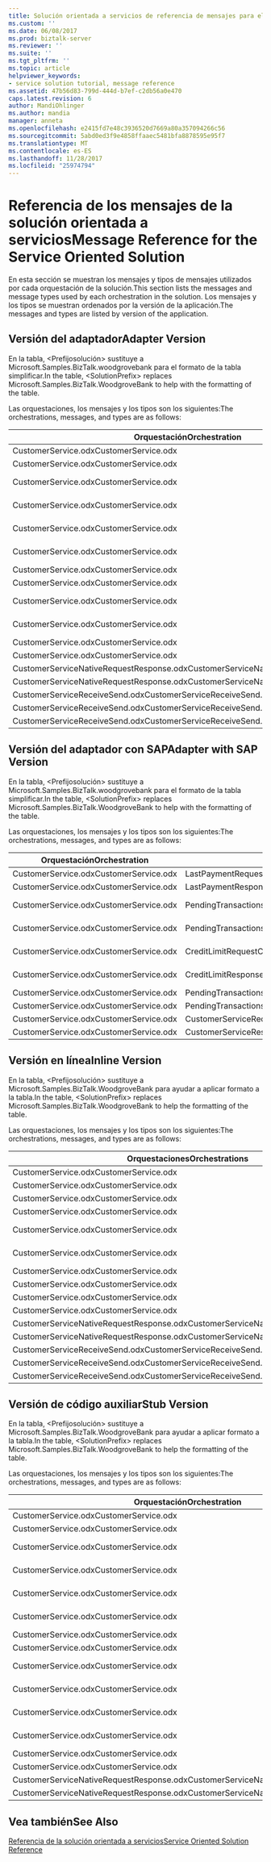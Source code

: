 ```yaml
---
title: Solución orientada a servicios de referencia de mensajes para el servicio | Documentos de Microsoft
ms.custom: ''
ms.date: 06/08/2017
ms.prod: biztalk-server
ms.reviewer: ''
ms.suite: ''
ms.tgt_pltfrm: ''
ms.topic: article
helpviewer_keywords:
- service solution tutorial, message reference
ms.assetid: 47b56d83-799d-444d-b7ef-c2db56a0e470
caps.latest.revision: 6
author: MandiOhlinger
ms.author: mandia
manager: anneta
ms.openlocfilehash: e2415fd7e48c3936520d7669a80a357094266c56
ms.sourcegitcommit: 5abd0ed3f9e4858ffaaec5481bfa8878595e95f7
ms.translationtype: MT
ms.contentlocale: es-ES
ms.lasthandoff: 11/28/2017
ms.locfileid: "25974794"
---
```

# <a name="message-reference-for-the-service-oriented-solution"></a><span data-ttu-id="dc6b0-102">Referencia de los mensajes de la solución orientada a servicios</span><span class="sxs-lookup"><span data-stu-id="dc6b0-102">Message Reference for the Service Oriented Solution</span></span>
<span data-ttu-id="dc6b0-103">En esta sección se muestran los mensajes y tipos de mensajes utilizados por cada orquestación de la solución.</span><span class="sxs-lookup"><span data-stu-id="dc6b0-103">This section lists the messages and message types used by each orchestration in the solution.</span></span> <span data-ttu-id="dc6b0-104">Los mensajes y los tipos se muestran ordenados por la versión de la aplicación.</span><span class="sxs-lookup"><span data-stu-id="dc6b0-104">The messages and types are listed by version of the application.</span></span>  
  
## <a name="adapter-version"></a><span data-ttu-id="dc6b0-105">Versión del adaptador</span><span class="sxs-lookup"><span data-stu-id="dc6b0-105">Adapter Version</span></span>  
 <span data-ttu-id="dc6b0-106">En la tabla, \<Prefijosolución\> sustituye a Microsoft.Samples.BizTalk.woodgrovebank para el formato de la tabla simplificar.</span><span class="sxs-lookup"><span data-stu-id="dc6b0-106">In the table, \<SolutionPrefix\> replaces Microsoft.Samples.BizTalk.WoodgroveBank to help with the formatting of the table.</span></span>  
  
 <span data-ttu-id="dc6b0-107">Las orquestaciones, los mensajes y los tipos son los siguientes:</span><span class="sxs-lookup"><span data-stu-id="dc6b0-107">The orchestrations, messages, and types are as follows:</span></span>  
  
|<span data-ttu-id="dc6b0-108">Orquestación</span><span class="sxs-lookup"><span data-stu-id="dc6b0-108">Orchestration</span></span>|<span data-ttu-id="dc6b0-109">de mensaje</span><span class="sxs-lookup"><span data-stu-id="dc6b0-109">Message</span></span>|<span data-ttu-id="dc6b0-110">Tipo de mensaje</span><span class="sxs-lookup"><span data-stu-id="dc6b0-110">Message Type</span></span>|  
|-------------------|-------------|------------------|  
|<span data-ttu-id="dc6b0-111">CustomerService.odx</span><span class="sxs-lookup"><span data-stu-id="dc6b0-111">CustomerService.odx</span></span>|<span data-ttu-id="dc6b0-112">LastPaymentRequest</span><span class="sxs-lookup"><span data-stu-id="dc6b0-112">LastPaymentRequest</span></span>|<span data-ttu-id="dc6b0-113">\<Prefijosolución\>. Schemas.LastPaymentRequest</span><span class="sxs-lookup"><span data-stu-id="dc6b0-113">\<SolutionPrefix\>.Schemas.LastPaymentRequest</span></span>|  
|<span data-ttu-id="dc6b0-114">CustomerService.odx</span><span class="sxs-lookup"><span data-stu-id="dc6b0-114">CustomerService.odx</span></span>|<span data-ttu-id="dc6b0-115">LastPaymentResponse</span><span class="sxs-lookup"><span data-stu-id="dc6b0-115">LastPaymentResponse</span></span>|<span data-ttu-id="dc6b0-116">\<Prefijosolución\>. Schemas.LastPaymentResponse</span><span class="sxs-lookup"><span data-stu-id="dc6b0-116">\<SolutionPrefix\>.Schemas.LastPaymentResponse</span></span>|  
|<span data-ttu-id="dc6b0-117">CustomerService.odx</span><span class="sxs-lookup"><span data-stu-id="dc6b0-117">CustomerService.odx</span></span>|<span data-ttu-id="dc6b0-118">PendingTransactionsWSRequest</span><span class="sxs-lookup"><span data-stu-id="dc6b0-118">PendingTransactionsWSRequest</span></span>|<span data-ttu-id="dc6b0-119">\<Prefijosolución\>. Orchestrations.Adapter.PendTransWS.PendingTransactionsWebService_. GetPendingTransactions_request</span><span class="sxs-lookup"><span data-stu-id="dc6b0-119">\<SolutionPrefix\>.Orchestrations.Adapter.PendTransWS.PendingTransactionsWebService_.GetPendingTransactions_request</span></span>|  
|<span data-ttu-id="dc6b0-120">CustomerService.odx</span><span class="sxs-lookup"><span data-stu-id="dc6b0-120">CustomerService.odx</span></span>|<span data-ttu-id="dc6b0-121">PendingTransactionsWSResponse</span><span class="sxs-lookup"><span data-stu-id="dc6b0-121">PendingTransactionsWSResponse</span></span>|<span data-ttu-id="dc6b0-122">\<Prefijosolución\>. Orchestrations.Adapter.PendTransWS.PendingTransactionsWebService_. GetPendingTransactions_response</span><span class="sxs-lookup"><span data-stu-id="dc6b0-122">\<SolutionPrefix\>.Orchestrations.Adapter.PendTransWS.PendingTransactionsWebService_.GetPendingTransactions_response</span></span>|  
|<span data-ttu-id="dc6b0-123">CustomerService.odx</span><span class="sxs-lookup"><span data-stu-id="dc6b0-123">CustomerService.odx</span></span>|<span data-ttu-id="dc6b0-124">CreditLimitRequest</span><span class="sxs-lookup"><span data-stu-id="dc6b0-124">CreditLimitRequest</span></span>|<span data-ttu-id="dc6b0-125">\<Prefijosolución\>. Schemas.BAPI_BANKACCT_GET_DETAIL. BAPI_BANKACCT_GET_DETAIL_Request</span><span class="sxs-lookup"><span data-stu-id="dc6b0-125">\<SolutionPrefix\>.Schemas.BAPI_BANKACCT_GET_DETAIL.BAPI_BANKACCT_GET_DETAIL_Request</span></span>|  
|<span data-ttu-id="dc6b0-126">CustomerService.odx</span><span class="sxs-lookup"><span data-stu-id="dc6b0-126">CustomerService.odx</span></span>|<span data-ttu-id="dc6b0-127">CreditLimitResponse</span><span class="sxs-lookup"><span data-stu-id="dc6b0-127">CreditLimitResponse</span></span>|<span data-ttu-id="dc6b0-128">\<Prefijosolución\>. Schemas.BAPI_BANKACCT_GET_DETAIL. BAPI_BANKACCT_GET_DETAIL_Response</span><span class="sxs-lookup"><span data-stu-id="dc6b0-128">\<SolutionPrefix\>.Schemas.BAPI_BANKACCT_GET_DETAIL.BAPI_BANKACCT_GET_DETAIL_Response</span></span>|  
|<span data-ttu-id="dc6b0-129">CustomerService.odx</span><span class="sxs-lookup"><span data-stu-id="dc6b0-129">CustomerService.odx</span></span>|<span data-ttu-id="dc6b0-130">PendingTransactionsRequest</span><span class="sxs-lookup"><span data-stu-id="dc6b0-130">PendingTransactionsRequest</span></span>|<span data-ttu-id="dc6b0-131">\<Prefijosolución\>. Schemas.PendingTransactionsRequest</span><span class="sxs-lookup"><span data-stu-id="dc6b0-131">\<SolutionPrefix\>.Schemas.PendingTransactionsRequest</span></span>|  
|<span data-ttu-id="dc6b0-132">CustomerService.odx</span><span class="sxs-lookup"><span data-stu-id="dc6b0-132">CustomerService.odx</span></span>|<span data-ttu-id="dc6b0-133">PendingTransactionsResponse</span><span class="sxs-lookup"><span data-stu-id="dc6b0-133">PendingTransactionsResponse</span></span>|<span data-ttu-id="dc6b0-134">\<Prefijosolución\>. Schemas.PendingTransactionsResponse</span><span class="sxs-lookup"><span data-stu-id="dc6b0-134">\<SolutionPrefix\>.Schemas.PendingTransactionsResponse</span></span>|  
|<span data-ttu-id="dc6b0-135">CustomerService.odx</span><span class="sxs-lookup"><span data-stu-id="dc6b0-135">CustomerService.odx</span></span>|<span data-ttu-id="dc6b0-136">StubSAPWebServiceRequest</span><span class="sxs-lookup"><span data-stu-id="dc6b0-136">StubSAPWebServiceRequest</span></span>|<span data-ttu-id="dc6b0-137">\<Prefijosolución\>. Orchestrations.Adapter.StubSAPWS.StubSAPWS_. GetAccountDetails_request</span><span class="sxs-lookup"><span data-stu-id="dc6b0-137">\<SolutionPrefix\>.Orchestrations.Adapter.StubSAPWS.StubSAPWS_.GetAccountDetails_request</span></span>|  
|<span data-ttu-id="dc6b0-138">CustomerService.odx</span><span class="sxs-lookup"><span data-stu-id="dc6b0-138">CustomerService.odx</span></span>|<span data-ttu-id="dc6b0-139">StubSAPWebServiceResponse</span><span class="sxs-lookup"><span data-stu-id="dc6b0-139">StubSAPWebServiceResponse</span></span>|<span data-ttu-id="dc6b0-140">\<Prefijosolución\>. Orchestrations.Adapter.StubSAPWS.StubSAPWS_. GetAccountDetails_response</span><span class="sxs-lookup"><span data-stu-id="dc6b0-140">\<SolutionPrefix\>.Orchestrations.Adapter.StubSAPWS.StubSAPWS_.GetAccountDetails_response</span></span>|  
|<span data-ttu-id="dc6b0-141">CustomerService.odx</span><span class="sxs-lookup"><span data-stu-id="dc6b0-141">CustomerService.odx</span></span>|<span data-ttu-id="dc6b0-142">CustomerServiceRequest</span><span class="sxs-lookup"><span data-stu-id="dc6b0-142">CustomerServiceRequest</span></span>|<span data-ttu-id="dc6b0-143">\<Prefijosolución\>. Schemas.CustomerServiceRequest</span><span class="sxs-lookup"><span data-stu-id="dc6b0-143">\<SolutionPrefix\>.Schemas.CustomerServiceRequest</span></span>|  
|<span data-ttu-id="dc6b0-144">CustomerService.odx</span><span class="sxs-lookup"><span data-stu-id="dc6b0-144">CustomerService.odx</span></span>|<span data-ttu-id="dc6b0-145">CustomerServiceResponse</span><span class="sxs-lookup"><span data-stu-id="dc6b0-145">CustomerServiceResponse</span></span>|<span data-ttu-id="dc6b0-146">\<Prefijosolución\>. Schemas.CustomerServiceResponse</span><span class="sxs-lookup"><span data-stu-id="dc6b0-146">\<SolutionPrefix\>.Schemas.CustomerServiceResponse</span></span>|  
|<span data-ttu-id="dc6b0-147">CustomerServiceNativeRequestResponse.odx</span><span class="sxs-lookup"><span data-stu-id="dc6b0-147">CustomerServiceNativeRequestResponse.odx</span></span>|<span data-ttu-id="dc6b0-148">CustomerServiceRequest</span><span class="sxs-lookup"><span data-stu-id="dc6b0-148">CustomerServiceRequest</span></span>|<span data-ttu-id="dc6b0-149">\<Prefijosolución\>. Schemas.CustomerServiceRequest</span><span class="sxs-lookup"><span data-stu-id="dc6b0-149">\<SolutionPrefix\>.Schemas.CustomerServiceRequest</span></span>|  
|<span data-ttu-id="dc6b0-150">CustomerServiceNativeRequestResponse.odx</span><span class="sxs-lookup"><span data-stu-id="dc6b0-150">CustomerServiceNativeRequestResponse.odx</span></span>|<span data-ttu-id="dc6b0-151">CustomerServiceResponse</span><span class="sxs-lookup"><span data-stu-id="dc6b0-151">CustomerServiceResponse</span></span>|<span data-ttu-id="dc6b0-152">\<Prefijosolución\>. Schemas.CustomerServiceResponse</span><span class="sxs-lookup"><span data-stu-id="dc6b0-152">\<SolutionPrefix\>.Schemas.CustomerServiceResponse</span></span>|  
|<span data-ttu-id="dc6b0-153">CustomerServiceReceiveSend.odx</span><span class="sxs-lookup"><span data-stu-id="dc6b0-153">CustomerServiceReceiveSend.odx</span></span>|<span data-ttu-id="dc6b0-154">CustomerServiceResponse2</span><span class="sxs-lookup"><span data-stu-id="dc6b0-154">CustomerServiceResponse2</span></span>|<span data-ttu-id="dc6b0-155">\<Prefijosolución\>. Schemas.CustomerServiceResponse</span><span class="sxs-lookup"><span data-stu-id="dc6b0-155">\<SolutionPrefix\>.Schemas.CustomerServiceResponse</span></span>|  
|<span data-ttu-id="dc6b0-156">CustomerServiceReceiveSend.odx</span><span class="sxs-lookup"><span data-stu-id="dc6b0-156">CustomerServiceReceiveSend.odx</span></span>|<span data-ttu-id="dc6b0-157">CustomerServiceResponse</span><span class="sxs-lookup"><span data-stu-id="dc6b0-157">CustomerServiceResponse</span></span>|<span data-ttu-id="dc6b0-158">\<Prefijosolución\>. Schemas.CustomerServiceResponse</span><span class="sxs-lookup"><span data-stu-id="dc6b0-158">\<SolutionPrefix\>.Schemas.CustomerServiceResponse</span></span>|  
|<span data-ttu-id="dc6b0-159">CustomerServiceReceiveSend.odx</span><span class="sxs-lookup"><span data-stu-id="dc6b0-159">CustomerServiceReceiveSend.odx</span></span>|<span data-ttu-id="dc6b0-160">CustomerServiceRequest</span><span class="sxs-lookup"><span data-stu-id="dc6b0-160">CustomerServiceRequest</span></span>|<span data-ttu-id="dc6b0-161">\<Prefijosolución\>. Schemas.CustomerServiceRequest</span><span class="sxs-lookup"><span data-stu-id="dc6b0-161">\<SolutionPrefix\>.Schemas.CustomerServiceRequest</span></span>|  
  
## <a name="adapter-with-sap-version"></a><span data-ttu-id="dc6b0-162">Versión del adaptador con SAP</span><span class="sxs-lookup"><span data-stu-id="dc6b0-162">Adapter with SAP Version</span></span>  
 <span data-ttu-id="dc6b0-163">En la tabla, \<Prefijosolución\> sustituye a Microsoft.Samples.BizTalk.woodgrovebank para el formato de la tabla simplificar.</span><span class="sxs-lookup"><span data-stu-id="dc6b0-163">In the table, \<SolutionPrefix\> replaces Microsoft.Samples.BizTalk.WoodgroveBank to help with the formatting of the table.</span></span>  
  
 <span data-ttu-id="dc6b0-164">Las orquestaciones, los mensajes y los tipos son los siguientes:</span><span class="sxs-lookup"><span data-stu-id="dc6b0-164">The orchestrations, messages, and types are as follows:</span></span>  
  
|<span data-ttu-id="dc6b0-165">Orquestación</span><span class="sxs-lookup"><span data-stu-id="dc6b0-165">Orchestration</span></span>|<span data-ttu-id="dc6b0-166">de mensaje</span><span class="sxs-lookup"><span data-stu-id="dc6b0-166">Message</span></span>|<span data-ttu-id="dc6b0-167">Tipo de mensaje</span><span class="sxs-lookup"><span data-stu-id="dc6b0-167">Message Type</span></span>|  
|-------------------|-------------|------------------|  
|<span data-ttu-id="dc6b0-168">CustomerService.odx</span><span class="sxs-lookup"><span data-stu-id="dc6b0-168">CustomerService.odx</span></span>|<span data-ttu-id="dc6b0-169">LastPaymentRequest</span><span class="sxs-lookup"><span data-stu-id="dc6b0-169">LastPaymentRequest</span></span>|<span data-ttu-id="dc6b0-170">\<Prefijosolución\>. Schemas.LastPaymentRequest</span><span class="sxs-lookup"><span data-stu-id="dc6b0-170">\<SolutionPrefix\>.Schemas.LastPaymentRequest</span></span>|  
|<span data-ttu-id="dc6b0-171">CustomerService.odx</span><span class="sxs-lookup"><span data-stu-id="dc6b0-171">CustomerService.odx</span></span>|<span data-ttu-id="dc6b0-172">LastPaymentResponse</span><span class="sxs-lookup"><span data-stu-id="dc6b0-172">LastPaymentResponse</span></span>|<span data-ttu-id="dc6b0-173">\<Prefijosolución\>. Schemas.LastPaymentResponse</span><span class="sxs-lookup"><span data-stu-id="dc6b0-173">\<SolutionPrefix\>.Schemas.LastPaymentResponse</span></span>|  
|<span data-ttu-id="dc6b0-174">CustomerService.odx</span><span class="sxs-lookup"><span data-stu-id="dc6b0-174">CustomerService.odx</span></span>|<span data-ttu-id="dc6b0-175">PendingTransactionsWSRequest</span><span class="sxs-lookup"><span data-stu-id="dc6b0-175">PendingTransactionsWSRequest</span></span>|<span data-ttu-id="dc6b0-176">\<Prefijosolución\>. Orchestrations.Adapter.PendTransWS.PendingTransactionsWebService_. GetPendingTransactions_request</span><span class="sxs-lookup"><span data-stu-id="dc6b0-176">\<SolutionPrefix\>.Orchestrations.Adapter.PendTransWS.PendingTransactionsWebService_.GetPendingTransactions_request</span></span>|  
|<span data-ttu-id="dc6b0-177">CustomerService.odx</span><span class="sxs-lookup"><span data-stu-id="dc6b0-177">CustomerService.odx</span></span>|<span data-ttu-id="dc6b0-178">PendingTransactionsWSResponse</span><span class="sxs-lookup"><span data-stu-id="dc6b0-178">PendingTransactionsWSResponse</span></span>|<span data-ttu-id="dc6b0-179">\<Prefijosolución\>. Orchestrations.Adapter.PendTransWS.PendingTransactionsWebService_. GetPendingTransactions_response</span><span class="sxs-lookup"><span data-stu-id="dc6b0-179">\<SolutionPrefix\>.Orchestrations.Adapter.PendTransWS.PendingTransactionsWebService_.GetPendingTransactions_response</span></span>|  
|<span data-ttu-id="dc6b0-180">CustomerService.odx</span><span class="sxs-lookup"><span data-stu-id="dc6b0-180">CustomerService.odx</span></span>|<span data-ttu-id="dc6b0-181">CreditLimitRequest</span><span class="sxs-lookup"><span data-stu-id="dc6b0-181">CreditLimitRequest</span></span>|<span data-ttu-id="dc6b0-182">\<Prefijosolución\>. Schemas.BAPI_BANKACCT_GET_DETAIL. BAPI_BANKACCT_GET_DETAIL_Request</span><span class="sxs-lookup"><span data-stu-id="dc6b0-182">\<SolutionPrefix\>.Schemas.BAPI_BANKACCT_GET_DETAIL.BAPI_BANKACCT_GET_DETAIL_Request</span></span>|  
|<span data-ttu-id="dc6b0-183">CustomerService.odx</span><span class="sxs-lookup"><span data-stu-id="dc6b0-183">CustomerService.odx</span></span>|<span data-ttu-id="dc6b0-184">CreditLimitResponse</span><span class="sxs-lookup"><span data-stu-id="dc6b0-184">CreditLimitResponse</span></span>|<span data-ttu-id="dc6b0-185">\<Prefijosolución\>. Schemas.BAPI_BANKACCT_GET_DETAIL. BAPI_BANKACCT_GET_DETAIL_Response</span><span class="sxs-lookup"><span data-stu-id="dc6b0-185">\<SolutionPrefix\>.Schemas.BAPI_BANKACCT_GET_DETAIL.BAPI_BANKACCT_GET_DETAIL_Response</span></span>|  
|<span data-ttu-id="dc6b0-186">CustomerService.odx</span><span class="sxs-lookup"><span data-stu-id="dc6b0-186">CustomerService.odx</span></span>|<span data-ttu-id="dc6b0-187">PendingTransactionsRequest</span><span class="sxs-lookup"><span data-stu-id="dc6b0-187">PendingTransactionsRequest</span></span>|<span data-ttu-id="dc6b0-188">\<Prefijosolución\>. Schemas.PendingTransactionsRequest</span><span class="sxs-lookup"><span data-stu-id="dc6b0-188">\<SolutionPrefix\>.Schemas.PendingTransactionsRequest</span></span>|  
|<span data-ttu-id="dc6b0-189">CustomerService.odx</span><span class="sxs-lookup"><span data-stu-id="dc6b0-189">CustomerService.odx</span></span>|<span data-ttu-id="dc6b0-190">PendingTransactionsResponse</span><span class="sxs-lookup"><span data-stu-id="dc6b0-190">PendingTransactionsResponse</span></span>|<span data-ttu-id="dc6b0-191">\<Prefijosolución\>. Schemas.PendingTransactionsResponse</span><span class="sxs-lookup"><span data-stu-id="dc6b0-191">\<SolutionPrefix\>.Schemas.PendingTransactionsResponse</span></span>|  
|<span data-ttu-id="dc6b0-192">CustomerService.odx</span><span class="sxs-lookup"><span data-stu-id="dc6b0-192">CustomerService.odx</span></span>|<span data-ttu-id="dc6b0-193">CustomerServiceRequest</span><span class="sxs-lookup"><span data-stu-id="dc6b0-193">CustomerServiceRequest</span></span>|<span data-ttu-id="dc6b0-194">\<Prefijosolución\>. Schemas.CustomerServiceRequest</span><span class="sxs-lookup"><span data-stu-id="dc6b0-194">\<SolutionPrefix\>.Schemas.CustomerServiceRequest</span></span>|  
|<span data-ttu-id="dc6b0-195">CustomerService.odx</span><span class="sxs-lookup"><span data-stu-id="dc6b0-195">CustomerService.odx</span></span>|<span data-ttu-id="dc6b0-196">CustomerServiceResponse</span><span class="sxs-lookup"><span data-stu-id="dc6b0-196">CustomerServiceResponse</span></span>|<span data-ttu-id="dc6b0-197">\<Prefijosolución\>. Schemas.CustomerServiceResponse</span><span class="sxs-lookup"><span data-stu-id="dc6b0-197">\<SolutionPrefix\>.Schemas.CustomerServiceResponse</span></span>|  
  
## <a name="inline-version"></a><span data-ttu-id="dc6b0-198">Versión en línea</span><span class="sxs-lookup"><span data-stu-id="dc6b0-198">Inline Version</span></span>  
 <span data-ttu-id="dc6b0-199">En la tabla, \<Prefijosolución\> sustituye a Microsoft.Samples.BizTalk.WoodgroveBank para ayudar a aplicar formato a la tabla.</span><span class="sxs-lookup"><span data-stu-id="dc6b0-199">In the table, \<SolutionPrefix\> replaces Microsoft.Samples.BizTalk.WoodgroveBank to help the formatting of the table.</span></span>  
  
 <span data-ttu-id="dc6b0-200">Las orquestaciones, los mensajes y los tipos son los siguientes:</span><span class="sxs-lookup"><span data-stu-id="dc6b0-200">The orchestrations, messages, and types are as follows:</span></span>  
  
|<span data-ttu-id="dc6b0-201">Orquestaciones</span><span class="sxs-lookup"><span data-stu-id="dc6b0-201">Orchestrations</span></span>|<span data-ttu-id="dc6b0-202">de mensaje</span><span class="sxs-lookup"><span data-stu-id="dc6b0-202">Message</span></span>|<span data-ttu-id="dc6b0-203">Tipo de mensaje</span><span class="sxs-lookup"><span data-stu-id="dc6b0-203">Message Type</span></span>|  
|--------------------|-------------|------------------|  
|<span data-ttu-id="dc6b0-204">CustomerService.odx</span><span class="sxs-lookup"><span data-stu-id="dc6b0-204">CustomerService.odx</span></span>|<span data-ttu-id="dc6b0-205">LastPaymentRequest</span><span class="sxs-lookup"><span data-stu-id="dc6b0-205">LastPaymentRequest</span></span>|<span data-ttu-id="dc6b0-206">\<Prefijosolución\>. Schemas.LastPaymentRequest</span><span class="sxs-lookup"><span data-stu-id="dc6b0-206">\<SolutionPrefix\>.Schemas.LastPaymentRequest</span></span>|  
|<span data-ttu-id="dc6b0-207">CustomerService.odx</span><span class="sxs-lookup"><span data-stu-id="dc6b0-207">CustomerService.odx</span></span>|<span data-ttu-id="dc6b0-208">LastPaymentResponse</span><span class="sxs-lookup"><span data-stu-id="dc6b0-208">LastPaymentResponse</span></span>|<span data-ttu-id="dc6b0-209">\<Prefijosolución\>. Schemas.LastPaymentResponse</span><span class="sxs-lookup"><span data-stu-id="dc6b0-209">\<SolutionPrefix\>.Schemas.LastPaymentResponse</span></span>|  
|<span data-ttu-id="dc6b0-210">CustomerService.odx</span><span class="sxs-lookup"><span data-stu-id="dc6b0-210">CustomerService.odx</span></span>|<span data-ttu-id="dc6b0-211">PendingTransactionsWSRequest</span><span class="sxs-lookup"><span data-stu-id="dc6b0-211">PendingTransactionsWSRequest</span></span>|<span data-ttu-id="dc6b0-212">\<Prefijosolución\>. Schemas.PendingTransactionsRequest</span><span class="sxs-lookup"><span data-stu-id="dc6b0-212">\<SolutionPrefix\>.Schemas.PendingTransactionsRequest</span></span>|  
|<span data-ttu-id="dc6b0-213">CustomerService.odx</span><span class="sxs-lookup"><span data-stu-id="dc6b0-213">CustomerService.odx</span></span>|<span data-ttu-id="dc6b0-214">PendingTransactionsWSResponse</span><span class="sxs-lookup"><span data-stu-id="dc6b0-214">PendingTransactionsWSResponse</span></span>|<span data-ttu-id="dc6b0-215">\<Prefijosolución\>. Schemas.PendingTransactionsResponse</span><span class="sxs-lookup"><span data-stu-id="dc6b0-215">\<SolutionPrefix\>.Schemas.PendingTransactionsResponse</span></span>|  
|<span data-ttu-id="dc6b0-216">CustomerService.odx</span><span class="sxs-lookup"><span data-stu-id="dc6b0-216">CustomerService.odx</span></span>|<span data-ttu-id="dc6b0-217">CreditLimitRequest</span><span class="sxs-lookup"><span data-stu-id="dc6b0-217">CreditLimitRequest</span></span>|<span data-ttu-id="dc6b0-218">\<Prefijosolución\>. Schemas.BAPI_BANKACCT_GET_DETAIL. BAPI_BANKACCT_GET_DETAIL_Request</span><span class="sxs-lookup"><span data-stu-id="dc6b0-218">\<SolutionPrefix\>.Schemas.BAPI_BANKACCT_GET_DETAIL.BAPI_BANKACCT_GET_DETAIL_Request</span></span>|  
|<span data-ttu-id="dc6b0-219">CustomerService.odx</span><span class="sxs-lookup"><span data-stu-id="dc6b0-219">CustomerService.odx</span></span>|<span data-ttu-id="dc6b0-220">CreditLimitResponse</span><span class="sxs-lookup"><span data-stu-id="dc6b0-220">CreditLimitResponse</span></span>|<span data-ttu-id="dc6b0-221">\<Prefijosolución\>. Schemas.BAPI_BANKACCT_GET_DETAIL. BAPI_BANKACCT_GET_DETAIL_Response</span><span class="sxs-lookup"><span data-stu-id="dc6b0-221">\<SolutionPrefix\>.Schemas.BAPI_BANKACCT_GET_DETAIL.BAPI_BANKACCT_GET_DETAIL_Response</span></span>|  
|<span data-ttu-id="dc6b0-222">CustomerService.odx</span><span class="sxs-lookup"><span data-stu-id="dc6b0-222">CustomerService.odx</span></span>|<span data-ttu-id="dc6b0-223">LastPaymentRequestAfterSendPipeline</span><span class="sxs-lookup"><span data-stu-id="dc6b0-223">LastPaymentRequestAfterSendPipeline</span></span>|<span data-ttu-id="dc6b0-224">System.Xml.XmlDocument</span><span class="sxs-lookup"><span data-stu-id="dc6b0-224">System.Xml.XmlDocument</span></span>|  
|<span data-ttu-id="dc6b0-225">CustomerService.odx</span><span class="sxs-lookup"><span data-stu-id="dc6b0-225">CustomerService.odx</span></span>|<span data-ttu-id="dc6b0-226">LastPaymentResponseBeforeReceivePipeline</span><span class="sxs-lookup"><span data-stu-id="dc6b0-226">LastPaymentResponseBeforeReceivePipeline</span></span>|<span data-ttu-id="dc6b0-227">System.Xml.XmlDocument</span><span class="sxs-lookup"><span data-stu-id="dc6b0-227">System.Xml.XmlDocument</span></span>|  
|<span data-ttu-id="dc6b0-228">CustomerService.odx</span><span class="sxs-lookup"><span data-stu-id="dc6b0-228">CustomerService.odx</span></span>|<span data-ttu-id="dc6b0-229">CustomerServiceRequest</span><span class="sxs-lookup"><span data-stu-id="dc6b0-229">CustomerServiceRequest</span></span>|<span data-ttu-id="dc6b0-230">\<Prefijosolución\>. Schemas.CustomerServiceRequest</span><span class="sxs-lookup"><span data-stu-id="dc6b0-230">\<SolutionPrefix\>.Schemas.CustomerServiceRequest</span></span>|  
|<span data-ttu-id="dc6b0-231">CustomerService.odx</span><span class="sxs-lookup"><span data-stu-id="dc6b0-231">CustomerService.odx</span></span>|<span data-ttu-id="dc6b0-232">CustomerServiceResponse</span><span class="sxs-lookup"><span data-stu-id="dc6b0-232">CustomerServiceResponse</span></span>|<span data-ttu-id="dc6b0-233">\<Prefijosolución\>. Schemas.CustomerServiceResponse</span><span class="sxs-lookup"><span data-stu-id="dc6b0-233">\<SolutionPrefix\>.Schemas.CustomerServiceResponse</span></span>|  
|<span data-ttu-id="dc6b0-234">CustomerServiceNativeRequestResponse.odx</span><span class="sxs-lookup"><span data-stu-id="dc6b0-234">CustomerServiceNativeRequestResponse.odx</span></span>|<span data-ttu-id="dc6b0-235">CustomerServiceRequest</span><span class="sxs-lookup"><span data-stu-id="dc6b0-235">CustomerServiceRequest</span></span>|<span data-ttu-id="dc6b0-236">\<Prefijosolución\>. Schemas.CustomerServiceRequest</span><span class="sxs-lookup"><span data-stu-id="dc6b0-236">\<SolutionPrefix\>.Schemas.CustomerServiceRequest</span></span>|  
|<span data-ttu-id="dc6b0-237">CustomerServiceNativeRequestResponse.odx</span><span class="sxs-lookup"><span data-stu-id="dc6b0-237">CustomerServiceNativeRequestResponse.odx</span></span>|<span data-ttu-id="dc6b0-238">CustomerServiceResponse</span><span class="sxs-lookup"><span data-stu-id="dc6b0-238">CustomerServiceResponse</span></span>|<span data-ttu-id="dc6b0-239">\<Prefijosolución\>. Schemas.CustomerServiceResponse</span><span class="sxs-lookup"><span data-stu-id="dc6b0-239">\<SolutionPrefix\>.Schemas.CustomerServiceResponse</span></span>|  
|<span data-ttu-id="dc6b0-240">CustomerServiceReceiveSend.odx</span><span class="sxs-lookup"><span data-stu-id="dc6b0-240">CustomerServiceReceiveSend.odx</span></span>|<span data-ttu-id="dc6b0-241">CustomerServiceResponse2</span><span class="sxs-lookup"><span data-stu-id="dc6b0-241">CustomerServiceResponse2</span></span>|<span data-ttu-id="dc6b0-242">\<Prefijosolución\>. Schemas.CustomerServiceResponse</span><span class="sxs-lookup"><span data-stu-id="dc6b0-242">\<SolutionPrefix\>.Schemas.CustomerServiceResponse</span></span>|  
|<span data-ttu-id="dc6b0-243">CustomerServiceReceiveSend.odx</span><span class="sxs-lookup"><span data-stu-id="dc6b0-243">CustomerServiceReceiveSend.odx</span></span>|<span data-ttu-id="dc6b0-244">CustomerServiceResponse</span><span class="sxs-lookup"><span data-stu-id="dc6b0-244">CustomerServiceResponse</span></span>|<span data-ttu-id="dc6b0-245">\<Prefijosolución\>. Schemas.CustomerServiceResponse</span><span class="sxs-lookup"><span data-stu-id="dc6b0-245">\<SolutionPrefix\>.Schemas.CustomerServiceResponse</span></span>|  
|<span data-ttu-id="dc6b0-246">CustomerServiceReceiveSend.odx</span><span class="sxs-lookup"><span data-stu-id="dc6b0-246">CustomerServiceReceiveSend.odx</span></span>|<span data-ttu-id="dc6b0-247">CustomerServiceRequest</span><span class="sxs-lookup"><span data-stu-id="dc6b0-247">CustomerServiceRequest</span></span>|<span data-ttu-id="dc6b0-248">\<Prefijosolución\>. Schemas.CustomerServiceRequest</span><span class="sxs-lookup"><span data-stu-id="dc6b0-248">\<SolutionPrefix\>.Schemas.CustomerServiceRequest</span></span>|  
  
## <a name="stub-version"></a><span data-ttu-id="dc6b0-249">Versión de código auxiliar</span><span class="sxs-lookup"><span data-stu-id="dc6b0-249">Stub Version</span></span>  
 <span data-ttu-id="dc6b0-250">En la tabla, \<Prefijosolución\> sustituye a Microsoft.Samples.BizTalk.WoodgroveBank para ayudar a aplicar formato a la tabla.</span><span class="sxs-lookup"><span data-stu-id="dc6b0-250">In the table, \<SolutionPrefix\> replaces Microsoft.Samples.BizTalk.WoodgroveBank to help the formatting of the table.</span></span>  
  
 <span data-ttu-id="dc6b0-251">Las orquestaciones, los mensajes y los tipos son los siguientes:</span><span class="sxs-lookup"><span data-stu-id="dc6b0-251">The orchestrations, messages, and types are as follows:</span></span>  
  
|<span data-ttu-id="dc6b0-252">Orquestación</span><span class="sxs-lookup"><span data-stu-id="dc6b0-252">Orchestration</span></span>|<span data-ttu-id="dc6b0-253">de mensaje</span><span class="sxs-lookup"><span data-stu-id="dc6b0-253">Message</span></span>|<span data-ttu-id="dc6b0-254">Tipo de mensaje</span><span class="sxs-lookup"><span data-stu-id="dc6b0-254">Message Type</span></span>|  
|-------------------|-------------|------------------|  
|<span data-ttu-id="dc6b0-255">CustomerService.odx</span><span class="sxs-lookup"><span data-stu-id="dc6b0-255">CustomerService.odx</span></span>|<span data-ttu-id="dc6b0-256">LastPaymentRequest</span><span class="sxs-lookup"><span data-stu-id="dc6b0-256">LastPaymentRequest</span></span>|<span data-ttu-id="dc6b0-257">\<Prefijosolución\>. Schemas.LastPaymentRequest</span><span class="sxs-lookup"><span data-stu-id="dc6b0-257">\<SolutionPrefix\>.Schemas.LastPaymentRequest</span></span>|  
|<span data-ttu-id="dc6b0-258">CustomerService.odx</span><span class="sxs-lookup"><span data-stu-id="dc6b0-258">CustomerService.odx</span></span>|<span data-ttu-id="dc6b0-259">LastPaymentResponse</span><span class="sxs-lookup"><span data-stu-id="dc6b0-259">LastPaymentResponse</span></span>|<span data-ttu-id="dc6b0-260">\<Prefijosolución\>. Schemas.LastPaymentResponse</span><span class="sxs-lookup"><span data-stu-id="dc6b0-260">\<SolutionPrefix\>.Schemas.LastPaymentResponse</span></span>|  
|<span data-ttu-id="dc6b0-261">CustomerService.odx</span><span class="sxs-lookup"><span data-stu-id="dc6b0-261">CustomerService.odx</span></span>|<span data-ttu-id="dc6b0-262">PendingTransactionsWSRequest</span><span class="sxs-lookup"><span data-stu-id="dc6b0-262">PendingTransactionsWSRequest</span></span>|<span data-ttu-id="dc6b0-263">\<Prefijosolución\>. Orchestrations.Stubbed.StubPendTransWS.StubPendingTransactionsWebService_. GetPendingTransactions_request</span><span class="sxs-lookup"><span data-stu-id="dc6b0-263">\<SolutionPrefix\>.Orchestrations.Stubbed.StubPendTransWS.StubPendingTransactionsWebService_.GetPendingTransactions_request</span></span>|  
|<span data-ttu-id="dc6b0-264">CustomerService.odx</span><span class="sxs-lookup"><span data-stu-id="dc6b0-264">CustomerService.odx</span></span>|<span data-ttu-id="dc6b0-265">PendingTransactionsWSResponse</span><span class="sxs-lookup"><span data-stu-id="dc6b0-265">PendingTransactionsWSResponse</span></span>|<span data-ttu-id="dc6b0-266">\<Prefijosolución\>. Orchestrations.Stubbed.StubPendTransWS.StubPendingTransactionsWebService_. GetPendingTransactions_response</span><span class="sxs-lookup"><span data-stu-id="dc6b0-266">\<SolutionPrefix\>.Orchestrations.Stubbed.StubPendTransWS.StubPendingTransactionsWebService_.GetPendingTransactions_response</span></span>|  
|<span data-ttu-id="dc6b0-267">CustomerService.odx</span><span class="sxs-lookup"><span data-stu-id="dc6b0-267">CustomerService.odx</span></span>|<span data-ttu-id="dc6b0-268">CreditLimitRequest</span><span class="sxs-lookup"><span data-stu-id="dc6b0-268">CreditLimitRequest</span></span>|<span data-ttu-id="dc6b0-269">\<Prefijosolución\>. Schemas.BAPI_BANKACCT_GET_DETAIL. BAPI_BANKACCT_GET_DETAIL_Request</span><span class="sxs-lookup"><span data-stu-id="dc6b0-269">\<SolutionPrefix\>.Schemas.BAPI_BANKACCT_GET_DETAIL.BAPI_BANKACCT_GET_DETAIL_Request</span></span>|  
|<span data-ttu-id="dc6b0-270">CustomerService.odx</span><span class="sxs-lookup"><span data-stu-id="dc6b0-270">CustomerService.odx</span></span>|<span data-ttu-id="dc6b0-271">CreditLimitResponse</span><span class="sxs-lookup"><span data-stu-id="dc6b0-271">CreditLimitResponse</span></span>|<span data-ttu-id="dc6b0-272">\<Prefijosolución\>. Schemas.BAPI_BANKACCT_GET_DETAIL. BAPI_BANKACCT_GET_DETAIL_Response</span><span class="sxs-lookup"><span data-stu-id="dc6b0-272">\<SolutionPrefix\>.Schemas.BAPI_BANKACCT_GET_DETAIL.BAPI_BANKACCT_GET_DETAIL_Response</span></span>|  
|<span data-ttu-id="dc6b0-273">CustomerService.odx</span><span class="sxs-lookup"><span data-stu-id="dc6b0-273">CustomerService.odx</span></span>|<span data-ttu-id="dc6b0-274">PendingTransactionsRequest</span><span class="sxs-lookup"><span data-stu-id="dc6b0-274">PendingTransactionsRequest</span></span>|<span data-ttu-id="dc6b0-275">\<Prefijosolución\>. Schemas.PendingTransactionsRequest</span><span class="sxs-lookup"><span data-stu-id="dc6b0-275">\<SolutionPrefix\>.Schemas.PendingTransactionsRequest</span></span>|  
|<span data-ttu-id="dc6b0-276">CustomerService.odx</span><span class="sxs-lookup"><span data-stu-id="dc6b0-276">CustomerService.odx</span></span>|<span data-ttu-id="dc6b0-277">PendingTransactionsResponse</span><span class="sxs-lookup"><span data-stu-id="dc6b0-277">PendingTransactionsResponse</span></span>|<span data-ttu-id="dc6b0-278">\<Prefijosolución\>. Schemas.PendingTransactionsResponse</span><span class="sxs-lookup"><span data-stu-id="dc6b0-278">\<SolutionPrefix\>.Schemas.PendingTransactionsResponse</span></span>|  
|<span data-ttu-id="dc6b0-279">CustomerService.odx</span><span class="sxs-lookup"><span data-stu-id="dc6b0-279">CustomerService.odx</span></span>|<span data-ttu-id="dc6b0-280">PaymentTrackerWSRequest</span><span class="sxs-lookup"><span data-stu-id="dc6b0-280">PaymentTrackerWSRequest</span></span>|<span data-ttu-id="dc6b0-281">\<Prefijosolución\>. Orchestrations.Stubbed.StubPmntTrckWS.StubPaymentTrackerWebService_. GetLastPayments_request</span><span class="sxs-lookup"><span data-stu-id="dc6b0-281">\<SolutionPrefix\>.Orchestrations.Stubbed.StubPmntTrckWS.StubPaymentTrackerWebService_.GetLastPayments_request</span></span>|  
|<span data-ttu-id="dc6b0-282">CustomerService.odx</span><span class="sxs-lookup"><span data-stu-id="dc6b0-282">CustomerService.odx</span></span>|<span data-ttu-id="dc6b0-283">PaymentTrackerWSResponse</span><span class="sxs-lookup"><span data-stu-id="dc6b0-283">PaymentTrackerWSResponse</span></span>|<span data-ttu-id="dc6b0-284">\<Prefijosolución\>. Orchestrations.Stubbed.StubPmntTrckWS.StubPaymentTrackerWebService_. GetLastPayments_response</span><span class="sxs-lookup"><span data-stu-id="dc6b0-284">\<SolutionPrefix\>.Orchestrations.Stubbed.StubPmntTrckWS.StubPaymentTrackerWebService_.GetLastPayments_response</span></span>|  
|<span data-ttu-id="dc6b0-285">CustomerService.odx</span><span class="sxs-lookup"><span data-stu-id="dc6b0-285">CustomerService.odx</span></span>|<span data-ttu-id="dc6b0-286">StubSAPWSRequest</span><span class="sxs-lookup"><span data-stu-id="dc6b0-286">StubSAPWSRequest</span></span>|<span data-ttu-id="dc6b0-287">\<Prefijosolución\>. Orchestrations.Stubbed.StubSAPWS.StubSAPWS_. GetAccountDetails_request</span><span class="sxs-lookup"><span data-stu-id="dc6b0-287">\<SolutionPrefix\>.Orchestrations.Stubbed.StubSAPWS.StubSAPWS_.GetAccountDetails_request</span></span>|  
|<span data-ttu-id="dc6b0-288">CustomerService.odx</span><span class="sxs-lookup"><span data-stu-id="dc6b0-288">CustomerService.odx</span></span>|<span data-ttu-id="dc6b0-289">StubSAPWSResponse</span><span class="sxs-lookup"><span data-stu-id="dc6b0-289">StubSAPWSResponse</span></span>|<span data-ttu-id="dc6b0-290">\<Prefijosolución\>. Orchestrations.Stubbed.StubSAPWS.StubSAPWS_. GetAccountDetails_response</span><span class="sxs-lookup"><span data-stu-id="dc6b0-290">\<SolutionPrefix\>.Orchestrations.Stubbed.StubSAPWS.StubSAPWS_.GetAccountDetails_response</span></span>|  
|<span data-ttu-id="dc6b0-291">CustomerService.odx</span><span class="sxs-lookup"><span data-stu-id="dc6b0-291">CustomerService.odx</span></span>|<span data-ttu-id="dc6b0-292">CustomerServiceRequest</span><span class="sxs-lookup"><span data-stu-id="dc6b0-292">CustomerServiceRequest</span></span>|<span data-ttu-id="dc6b0-293">\<Prefijosolución\>. Schemas.CustomerServiceRequest</span><span class="sxs-lookup"><span data-stu-id="dc6b0-293">\<SolutionPrefix\>.Schemas.CustomerServiceRequest</span></span>|  
|<span data-ttu-id="dc6b0-294">CustomerService.odx</span><span class="sxs-lookup"><span data-stu-id="dc6b0-294">CustomerService.odx</span></span>|<span data-ttu-id="dc6b0-295">CustomerServiceResponse</span><span class="sxs-lookup"><span data-stu-id="dc6b0-295">CustomerServiceResponse</span></span>|<span data-ttu-id="dc6b0-296">\<Prefijosolución\>. Schemas.CustomerServiceResponse</span><span class="sxs-lookup"><span data-stu-id="dc6b0-296">\<SolutionPrefix\>.Schemas.CustomerServiceResponse</span></span>|  
|<span data-ttu-id="dc6b0-297">CustomerServiceNativeRequestResponse.odx</span><span class="sxs-lookup"><span data-stu-id="dc6b0-297">CustomerServiceNativeRequestResponse.odx</span></span>|<span data-ttu-id="dc6b0-298">CustomerServiceRequest</span><span class="sxs-lookup"><span data-stu-id="dc6b0-298">CustomerServiceRequest</span></span>|<span data-ttu-id="dc6b0-299">\<Prefijosolución\>. Schemas.CustomerServiceRequest</span><span class="sxs-lookup"><span data-stu-id="dc6b0-299">\<SolutionPrefix\>.Schemas.CustomerServiceRequest</span></span>|  
|<span data-ttu-id="dc6b0-300">CustomerServiceNativeRequestResponse.odx</span><span class="sxs-lookup"><span data-stu-id="dc6b0-300">CustomerServiceNativeRequestResponse.odx</span></span>|<span data-ttu-id="dc6b0-301">CustomerServiceResponse</span><span class="sxs-lookup"><span data-stu-id="dc6b0-301">CustomerServiceResponse</span></span>|<span data-ttu-id="dc6b0-302">\<Prefijosolución\>. Schemas.CustomerServiceResponse</span><span class="sxs-lookup"><span data-stu-id="dc6b0-302">\<SolutionPrefix\>.Schemas.CustomerServiceResponse</span></span>|  
  
## <a name="see-also"></a><span data-ttu-id="dc6b0-303">Vea también</span><span class="sxs-lookup"><span data-stu-id="dc6b0-303">See Also</span></span>  
 [<span data-ttu-id="dc6b0-304">Referencia de la solución orientada a servicios</span><span class="sxs-lookup"><span data-stu-id="dc6b0-304">Service Oriented Solution Reference</span></span>](../core/service-oriented-solution-reference.md)